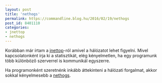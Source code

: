 ```yaml
---
layout: post
title: 'nethogs'
permalink: https://commandline.blog.hu/2016/02/19/nethogs
post_id: 8401110
categories: 
- jnettop
- nethogs
---
```


Korábban már írtam a 
[jnettop](http://commandline.blog.hu/2010/04/17/iotop_jnettop)-ról amivel a hálózatot lehet figyelni. Mivel kapcsolatonként írja ki a statisztikát, elég kényelmetlen, ha egy programunk több különböző szerverrel is kommunikál egyszerre.

Ha programonként szeretnénk inkább áttekinteni a hálózati forgalmat, akkor sokkal kényelmesebb a 
[nethogs](https://raboof.github.io/nethogs/).